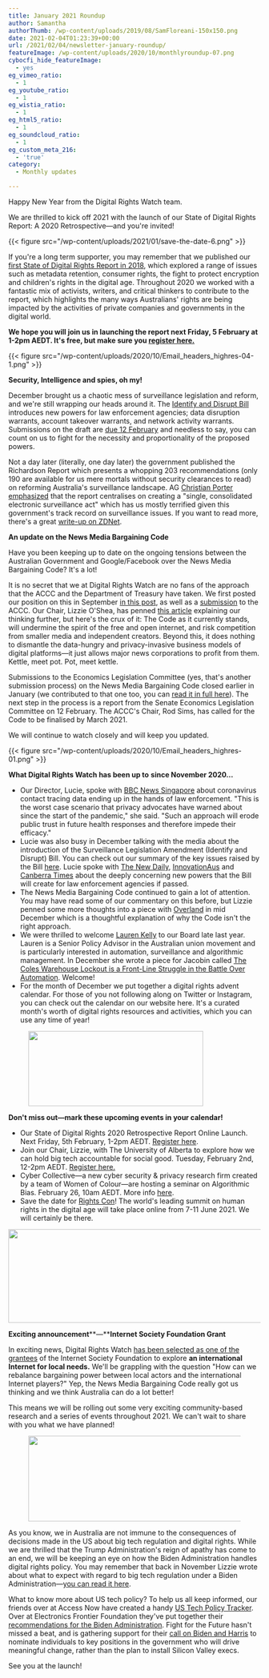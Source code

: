 ```yaml
---
title: January 2021 Roundup
author: Samantha
authorThumb: /wp-content/uploads/2019/08/SamFloreani-150x150.png
date: 2021-02-04T01:23:39+00:00
url: /2021/02/04/newsletter-january-roundup/
featureImage: /wp-content/uploads/2020/10/monthlyroundup-07.png
cybocfi_hide_featureImage:
  - yes
eg_vimeo_ratio:
  - 1
eg_youtube_ratio:
  - 1
eg_wistia_ratio:
  - 1
eg_html5_ratio:
  - 1
eg_soundcloud_ratio:
  - 1
eg_custom_meta_216:
  - 'true'
category:
  - Monthly updates

---
```



Happy New Year from the Digital Rights Watch team.

We are thrilled to kick off 2021 with the launch of our State of Digital Rights Report: A 2020 Retrospective—and you're invited!

<div class="wp-block-image">
{{< figure src="/wp-content/uploads/2021/01/save-the-date-6.png" >}}
</div>

If you're a long term supporter, you may remember that we published our [first State of Digital Rights Report in 2018][1], which explored a range of issues such as metadata retention, consumer rights, the fight to protect encryption and children's rights in the digital age. Throughout 2020 we worked with a fantastic mix of activists, writers, and critical thinkers to contribute to the report, which highlights the many ways Australians' rights are being impacted by the activities of private companies and governments in the digital world.


**We hope you will join us in launching the report next Friday, 5 February at 1-2pm AEDT. It's free, but make sure you <a href="https://u1584542.ct.sendgrid.net/ss/c/P8Elou2Rvc0qoMPEUZrMXQOdkwYPfWp1lSbdBGL8OQkZBIAwRpAMXO0VP8S7qG9njUBnOiLzp6GpnuqlQpso1yU1mXOPC7mY4cxajAMm0ldBHva91VhUWSTSd4mhbOix7DjrW3D3JrAC8P1jTi69QsEs9Jzh-AvNezFPq_Tw6-GpBwhLE-qtbXItKEqLkVodri7xlXZFhGsx34NLSHbOoKDuDwUEUxkDeNEZTkRW1p7dg2ObRkWcLLBGTufQij79JBeJ2byAhAsew5efN_Ot7E8CEH6JjWCy3r98As8_uowZwxdR3GitUxUobG-H-XCXexRlhDe_MY2-OLLYA7Y6HphwQeF5kaQDyQt2IqeQ7pzr1I-ke3C5yXSSYNQy1L0x2jvT3EbLe56WDX1IyKQaLA/38z/GX_Due5YTwW4Mc7oRznFxg/h1/3OjDMMAk56stztfw3iLXsGzzW6RLdCou5ehKwYjAAgM" target="_blank" rel="noreferrer noopener">register here.</a>**

<div class="wp-block-image">
{{< figure src="/wp-content/uploads/2020/10/Email_headers_highres-04-1.png" >}}
</div>

**Security, Intelligence and spies, oh my!**

December brought us a chaotic mess of surveillance legislation and reform, and we're still wrapping our heads around it. The [Identify and Disrupt Bill][2] introduces new powers for law enforcement agencies; data disruption warrants, account takeover warrants, and network activity warrants. Submissions on the draft are [due 12 February][3] and needless to say, you can count on us to fight for the necessity and proportionality of the proposed powers.


Not a day later (literally, one day later) the government published the Richardson Report which presents a whopping 203 recommendations (only 190 are available for us mere mortals without security clearances to read) on reforming Australia's surveillance landscape. AG [Christian Porter emphasized][4] that the report centralises on creating a "single, consolidated electronic surveillance act" which has us mostly terrified given this government's track record on surveillance issues. If you want to read more, there's a great [write-up on ZDNet][5].

**An update on the News Media Bargaining Code**

Have you been keeping up to date on the ongoing tensions between the Australian Government and Google/Facebook over the News Media Bargaining Code? It's a lot!

It is no secret that we at Digital Rights Watch are no fans of the approach that the ACCC and the Department of Treasury have taken. We first posted our position on this in September [in this post][6], as well as a [submission][7] to the ACCC. Our Chair, Lizzie O'Shea, has penned [this article][8] explaining our thinking further, but here's the crux of it: The Code as it currently stands, will undermine the spirit of the free and open internet, and risk competition from smaller media and independent creators. Beyond this, it does nothing to dismantle the data-hungry and privacy-invasive business models of digital platforms—it just allows major news corporations to profit from them. Kettle, meet pot. Pot, meet kettle.

Submissions to the Economics Legislation Committee (yes, that's another submission process) on the News Media Bargaining Code closed earlier in January (we contributed to that one too, you can [read it in full here][9]). The next step in the process is a report from the Senate Economics Legislation Committee on 12 February. The ACCC's Chair, Rod Sims, has called for the Code to be finalised by March 2021.

We will continue to watch closely and will keep you updated.



<div class="wp-block-image">
{{< figure src="/wp-content/uploads/2020/10/Email_headers_highres-01.png" >}}
</div>

**What Digital Rights Watch has been up to** **since November 2020&#8230;**

  * Our Director, Lucie, spoke with [BBC News Singapore][10] about coronavirus contact tracing data ending up in the hands of law enforcement. "This is the worst case scenario that privacy advocates have warned about since the start of the pandemic," she said. "Such an approach will erode public trust in future health responses and therefore impede their efficacy."
  * Lucie was also busy in December talking with the media about the introduction of the Surveillance Legislation Amendment (Identify and Disrupt) Bill. You can check out our summary of the key issues raised by the Bill [here][11]. Lucie spoke with [The New Daily][12], [InnovationAus][13] and [Canberra Times][14] about the deeply concerning new powers that the Bill will create for law enforcement agencies if passed.
  * The News Media Bargaining Code continued to gain a lot of attention. You may have read some of our commentary on this before, but Lizzie penned some more thoughts into a piece with [Overland][15] in mid December which is a thoughtful explanation of why the Code isn't the right approach.
  * We were thrilled to welcome [Lauren Kelly][16] to our Board late last year. Lauren is a Senior Policy Advisor in the Australian union movement and is particularly interested in automation, surveillance and algorithmic management. In December she wrote a piece for Jacobin called [The Coles Warehouse Lockout is a Front-Line Struggle in the Battle Over Automation][17]. Welcome!
  * For the month of December we put together a digital rights advent calendar. For those of you not following along on Twitter or Instagram, you can check out the calendar on our website here. It's a curated month's worth of digital rights resources and activities, which you can use any time of year!

<div class="wp-block-image">
  <figure class="aligncenter size-large is-resized"><img loading="lazy" decoding="async" src="/wp-content/uploads/2020/09/Email_headers_highres-06-1024x342.png" alt="" class="wp-image-7275" width="349" height="150" /></figure>
</div>

**Don't miss out—mark these upcoming events in your calendar!**

  * Our State of Digital Rights 2020 Retrospective Report Online Launch. Next Friday, 5th February, 1-2pm AEDT. [Register here][18].
  * Join our Chair, Lizzie, with The University of Alberta to explore how we can hold big tech accountable for social good. Tuesday, February 2nd, 12-2pm AEDT. [Register here.][19]
  * Cyber Collective—a new cyber security & privacy research firm created by a team of Women of Colour—are hosting a seminar on Algorithmic Bias. February 26, 10am AEDT. More info [here][20].
  * Save the date for [Rights Con][21]! The world's leading summit on human rights in the digital age will take place online from 7-11 June 2021. We will certainly be there.<figure class="wp-block-image size-large">

<img loading="lazy" decoding="async" width="1024" height="187" src="/wp-content/uploads/2020/12/Email_headers_highres-05-1024x187.png" alt="" class="wp-image-7575" srcset="/wp-content/uploads/2020/12/Email_headers_highres-05-1024x187.png 1024w, /wp-content/uploads/2020/12/Email_headers_highres-05-300x55.png 300w, /wp-content/uploads/2020/12/Email_headers_highres-05-768x140.png 768w, /wp-content/uploads/2020/12/Email_headers_highres-05-1536x280.png 1536w, /wp-content/uploads/2020/12/Email_headers_highres-05-2048x374.png 2048w" sizes="(max-width: 1024px) 100vw, 1024px" /> </figure>

**Exciting announcement****—****Internet Society Foundation Grant**

In exciting news, Digital Rights Watch [has been selected as one of the grantees][22] of the Internet Society Foundation to explore **an international Internet for local needs.** We'll be grappling with the question "How can we rebalance bargaining power between local actors and the international Internet players?" Yep, the News Media Bargaining Code really got us thinking and we think Australia can do a lot better!

This means we will be rolling out some very exciting community-based research and a series of events throughout 2021. We can't wait to share with you what we have planned!<figure class="wp-block-image size-large">

<img loading="lazy" decoding="async" width="1024" height="171" src="/wp-content/uploads/2020/09/Email_headers_highres-02-1024x171.png" alt="" class="wp-image-7271" srcset="/wp-content/uploads/2020/09/Email_headers_highres-02-1024x171.png 1024w, /wp-content/uploads/2020/09/Email_headers_highres-02-300x50.png 300w, /wp-content/uploads/2020/09/Email_headers_highres-02-768x128.png 768w, /wp-content/uploads/2020/09/Email_headers_highres-02-1536x256.png 1536w, /wp-content/uploads/2020/09/Email_headers_highres-02-2048x342.png 2048w" sizes="(max-width: 1024px) 100vw, 1024px" /> </figure>

As you know, we in Australia are not immune to the consequences of decisions made in the US about big tech regulation and digital rights. While we are thrilled that the Trump Administration's reign of apathy has come to an end, we will be keeping an eye on how the Biden Administration handles digital rights policy. You may remember that back in November Lizzie wrote about what to expect with regard to big tech regulation under a Biden Administration—[you can read it here][23].

What to know more about US tech policy? To help us all keep informed, our friends over at Access Now have created a handy [US Tech Policy Tracker][24]. Over at Electronics Frontier Foundation they've put together their [recommendations for the Biden Administration][25]. Fight for the Future hasn't missed a beat, and is gathering support for their [call on Biden and Harris][26] to nominate individuals to key positions in the government who will drive meaningful change, rather than the plan to install Silicon Valley execs.

See you at the launch!

 [1]: https://u1584542.ct.sendgrid.net/ss/c/AmCPGAa5TKCV0Ya3nRaidLj-E38ivNX1IxXECBaIAIBnfl3P693KHmdSgMw1M2G-4SjEQIrDkBgLjGU8gOW1uEXEWP__zGsy47UXPwejYF41YlLoSNbqrg6URg5v7HYMaNYi9BxXAa5EWBcdyQpbQRFKY9DLDIlic_sj_A1Mt5uJC_6CZhwzZDwO8WWl8avdvj7-_xCZumnvdSwmK-SeyOqs2mv7-C3PpuwpQl9qSU6RkUnQhJZajgkZZC07oIk36Dezfcrsdy_KEsgOC6to2rZiB1M40ElXVBszbs2LMGsrwbndXpDDpAO8qU9TuS7ST7jegMPlOCHUk1Qp5nZjVGLIknPXgZYiTImAUcdGWDr_Zm_8-tr_R5WEVP7FazE18bUbB7ZPzeB2xOJxOCVigA/38z/GX_Due5YTwW4Mc7oRznFxg/h0/RJgDsybmhSYShIZfHdNFLS26bSNX20-P1LulMxjez8M
 [2]: https://u1584542.ct.sendgrid.net/ss/c/tTBUZwcBH_2q13Ow12s-jec6c6sDmmbRVlFp71r4CuX1HeuystdaAEWiVoLy6N25SVM2sQrXhu9_i6RLK_zH9aSuG3iL7uYvakKADj3EM3LvkIp9_AX2QTDJg-Oll7JN_TYdbe9OYS8I4Ut1VocTIgr58rqj2QeByTmNnRmI3yV1-OeV55_jqJpSHRChdjcMjYZO3L8tAD7WwkHScZ54CygkHJLLYCXpkLQeY-ivShADM5_RLZ1VFO09O917QaUW_tKs9YgaGSd2M552A6O9Qwv5ion1-V0AM-DNDSZ2AFxkaD7qIUgoq0MA7dppbN0j9ZsP6fQbGexj--LwA9ZNNSHVx7UKxfhP3TBf_u0VRfXV68G_RgRgSXe_CgGi4mlKvGIL-DlSu4IsL8IWz03bOA/38z/GX_Due5YTwW4Mc7oRznFxg/h2/bMDbmWiR7ctY7Yii9x3Er76gpR9WDpNjKONudSLaKbA
 [3]: https://u1584542.ct.sendgrid.net/ss/c/atcYNHk4Eh2YdGnwBh-YDNsStHlRDnhXh8ZCVpOmFCCGEYetjdjuV8r66rO-kg-Lui3CWWasFuxd-sMehUWK8MHCkPqh2vB_YPGjm8yYYyc1xzOGO67bF-Srw3z3yuk8Mlv8FmPM9XAHw-jRmAx_ouWSl04xnBIuZuiPhOTjScb5NcHgM_BT9OH-KdpSRvgmlRxTt58PXkeEutAS0xlVAgf2SvW8KNi2O-xKxapHOEBtIHgHiwGbyVzi5EL_wqlN1LOAmbKrr6heTFXoMlPpM3wAGhNDB-UfnjN6DWnTSrFi8ezEvzlVYJ5Jo93uj-l1XbLpGz4P1hGpKZN4bE6t2-X0VgX4y4wn441BG6DQ4-ew1f6lz5qT1dgGbQlnHajbo7cxITLin2q24S3b8H2-tgELZltQrHzgxu26SULYorpai7bUozlTu1oM4i16ExE6/38z/GX_Due5YTwW4Mc7oRznFxg/h3/bHfNYyzOWvcwKMXrxBt5gX6dHVQGuMnn1Qq0AMFQe3M
 [4]: https://u1584542.ct.sendgrid.net/ss/c/atcYNHk4Eh2YdGnwBh-YDCcpYg82M5_HER_72VOKqu2bY-0jEb-rFEyotLyhHEK4IOHLTTuXlAISvG9Ke3t8_y-igmYZ0lBBYmuxF1cMZxS2eszEbGUqurr6l4-EXR-M_MAcO4v6fw85mY6jrCPJmmI5FxmB3sFVuLcDdll8VExZXPibfPpkwqUrqMZLUezYWQvR7CcKuYI4VGwoS4r2-YQLtF_yvJN6puerJy5y3cldnG99vVBp5zK_3hexuG-xvtDu2ot1drv0v1oA6TrW2alcCK90xV_BiQA_cr7yTEe8-hgnRb3sqvyvDCQGnBhxYLomRSheWfTKsR3tMkyWMbfjim1zaxwrG5EfZsbtw42WAw1gvNgZb-P2Y269SHuwcZvd7ZFyh65WdSDex9iBqf2wUC8VDW9n4uDZxEVVjf4wrgBnWqhMDxCu8ooz0HXZGjZDGR1Ye1bTqwvdthhF2mKj9In8wL3xXZfnxXhQtNFr4aQLiJ-rhMgqIeZMbZt6Ok7w_h6U2-ivoDCw-0jYrb8CaeNLuLEhVz8OC7eR3Lg/38z/GX_Due5YTwW4Mc7oRznFxg/h4/v3-5c1Yyze7gsEUK5mzF41tnApAqnOwzyxzJoTzOzzk
 [5]: https://u1584542.ct.sendgrid.net/ss/c/atcYNHk4Eh2YdGnwBh-YDBgF_lpx9dpLIbqQryNOH0slS0cDhMrX5UY6DrrzjyKkf7k_pVM8TjxOr8-lJZIFej-fEaPSuBzgzsnxeLr4_jsXwp6mcs2NMrhD8_u-mDnSU_53kYY3W5ekHDyuXtwSSAOiBDLgsAD42JCMHScH2QG5mp6XR822VjWVw1wN7U8DqUHACNwkm-baXYkH8CLS3QPCgfP3erM8AtPSfPO9VbW1Kc0G3M_jRvZKijsqpoibi2c4hXfH3UjdWqZ6AEA9vsifXyp7gMHG9woKWKl8wuxtXjAIOOwI3CPgdvC9mlV0kvzLaLQ3R_ggw0vlzejM2XFFZ_ZhkSoQ7yGspiqmsa2L6QNc6aRMOoiuLj9znhLo7gSv0LND6I4cuZofuiqA4Q8gWSEbZ4O9bV7KHjDuTZ0T21Pf-US3_3Qe3sNmFKRR/38z/GX_Due5YTwW4Mc7oRznFxg/h5/2RO7tRCtfzdzB8zO7GYgGfXu-wjqlGQNYsngYFaECV8
 [6]: https://u1584542.ct.sendgrid.net/ss/c/CMxF4nARlf6wAFa1PSfv0mmZ9RIuK0LyVv5J0Wo3jtLbQYuZN58BSDpHzW6ON_Xe_Jin93oFEiss0xl3Wv5mQyzLep4TS1Bk61Crl1OOPXuMn14ii5c8JmXEo0YA77X8g2drXwuJZUcc2CnXtt_GeivG-jiOp_BOIG9nGkYiW3BfslHsa9X2QLSRiuK29NoFHYOm6oN4Q0cc1k3zvu_0lzPobCfaV89LVGJFEhUQvDHJrBaib6uTLV2_eK7HSTwe_zTi6uixKHS6AfktBJHJJ3sfmqs1JLcmGoiNywsArPaLEn4ehj7kyl7TzhOTm-fDsEpBq5vVk34JMe3CHDCvONGdSCdazCIYbSwJ0COMhuDr1oLJvNg4vmy6QNwPEbSw96oIIiwbjkb02ZZnXCFSWUnrStShg9Yh-ZQUE0UegRBROBfVlPkVGijFGUYNYB1q/38z/GX_Due5YTwW4Mc7oRznFxg/h6/j8LxvNo3a9OTOA1LgbbeYsKh9XwpDXvcIbysR_sM3jA
 [7]: https://u1584542.ct.sendgrid.net/ss/c/CMxF4nARlf6wAFa1PSfv0mmZ9RIuK0LyVv5J0Wo3jtLbQYuZN58BSDpHzW6ON_XefmyGbUhlRMw2o37XHlDr1Hu2oOybR0dSQKPcDp05PRnQIM0986xLkUtAm49hUUxonawl5CkKKKN3Q4FND-qIZA9izJp3P86E0lYq9pJWapT3S4mVF7kPsyd43htim06kh4p7RAOAkXmpyhS313SPDGlm9bPiQUO7v_s65zUD2Ia0w9iDCnkJw9jnNrdNvFlRIOHb9RAo3hncCrtLH3g_ohqjs2n_2TCfmBFtiHK47R0vIdZia_j3BFZ7DXWYJXLEh-qgejPTw7IArIovgVJfuu6WvQXxCVVAtSFnr9JJ5vgihRMXaSw5equ5Qg3zpueoQj_mdGBuW6KZ6Tk5wXiuncsuXZHHf_DrZr9DD8HRqzHdLOTzCor2diV5IfwytCC1XGpYatKFXAy6zuqamEctiQ/38z/GX_Due5YTwW4Mc7oRznFxg/h7/NXO4MY0HEDb4UbFwy4kUMlGDvh7iuKpGwQGYW1AeGkE
 [8]: https://u1584542.ct.sendgrid.net/ss/c/BqA3LhzOFl92KwaVoz69N0qR3BWkZXYkjMRYGJoSlae3nN7x5bGH8v2aa9RWlOQhABPI9T5OJfLUxOr1GHmbx-t_gSxB8jsOGRoRuft4FgmRSHjZlaP-JDCrEYw0LLgpbkJeoUb1WESsrLJQiUQBlIWjl96nBj95iOacjaSNVYtONTy0xMC3Z53FqP3u-n4JydP_YWqyZ97kY-3uwEhGVCctTYe7r8fmBfFpRKxkdENrESECYPWt9M3HAiq860iqaQMQAfE7OMm5aryz8_k710A7hQMBj47IqZgkzM8kVEcC-AUCbhzTh5I0lcvA5YMznDByAbofbiSLOpZZ-nD3l99v1i77Nd8OwGg78eZYay3fUKW4N1Zq5TxFsSI7m8Ht91JlEoShg6isxmLB0NRktw/38z/GX_Due5YTwW4Mc7oRznFxg/h8/4AQZ65ZDkkQeVNAfTwWaud-mqR5NYH_6-y4siOVjLpw
 [9]: https://u1584542.ct.sendgrid.net/ss/c/CMxF4nARlf6wAFa1PSfv0mmZ9RIuK0LyVv5J0Wo3jtJwgT634iGOY2ciLomeSE5Mris0JbcHvAJa7RFI6NNnR0UzdP22Ln79lJINWT1atpqX1uTPJl1elbdCwbpSEGJv3XB3-6k-6g3xiRzHjdR7ng5MTd8G51cfHfE6YVF2qz6-65dmXBxjOksfTv2UebhjXme3Qsq3CFu0qkTbaV-PRU4bA0ssHQzl8lDFvUktFFK_EBe1cPVYL_y1NnC0QAqwfiafaYX_RKusZQwhos139NYlOXxR3jK1wjzuBAAP-CmT0eOLEt_ZP_EIsysUIYz9rIsICqZI5UYeEEvG3W-p-i0721ns4zgQM8tQTNeuqEpjmmJgD3cqyEhzj_hvPTRCPY5y0ZH59d64RLa98cFsl6bq8TB-SVFxz23PMS3YZg8/38z/GX_Due5YTwW4Mc7oRznFxg/h9/crnm771ljFDHO7AqECNunN3-TRXk7RnkFARIKghnVWQ
 [10]: https://u1584542.ct.sendgrid.net/ss/c/atcYNHk4Eh2YdGnwBh-YDO8uxGJwPbt5vUWhV28VPRhLgkSGiOLwyaPW-TQlSo3P2gtO2wBbevxKr4M3Xx827sl1brcpatf6du23Htg2gf_OJTwEtSCX4bUqnxby9Gs8r5VoGEZ0lrOJr7S9C3wB6svGSG2fFjCgfKiTZ6HtcJdvq7_oJNBzFPAZRZeZdxy62m1L2fTl_xkrUJfoj_5gYjPakoQTekMwg2XBADSipukC6NPpARw5IvsBH5f5DiK1_9o_i6dTFQkVMV5YEG9VzL49rMYMGNCFcp3hulrojLF22WtKn7gT9Woo6BhANwnoNibqlx95H6X250fo1DgKa3hXjXEvTiiLRdZBa9uRlfA/38z/GX_Due5YTwW4Mc7oRznFxg/h15/kH-Xa1ZCb_fHspBRghXcyARlx-C6tfN4r_fod_LTOxs
 [11]: https://u1584542.ct.sendgrid.net/ss/c/dSCQfi9FLISmU3ZE3bfPhlSBN6XYeCKzaLLHWVkJ-A9ssnHoFXVOv9K_tpvraSj1-0pXU4ztPMvwpVPpV4A0VrzK400VbKZotVbCejSfzd9RKE5RKtDjrE0gD7A8RAenIW-Y-wXu_zDHYNz5hfCR43XzrQ3xDCw23-09pYYqWDw6Gr0Hks6sMjkriaPsawVswEuHidV7AjP2H-GHJ0LonyPTrSqUjUCb-oQ7eQOwPepSVLmw7z0C3UEdCJ-uSUpVu3PlaiGimaxt1nyzcAAkwRK-S8rFeaCMoVk01066jLArd92rmqKz7g9HTWzFCXsvtqEFlmavtB0KLgH2DRbH6hz48pm72ostSyWgIm0o0vx0YSGNWtBiXcVQ4IktshIt/38z/GX_Due5YTwW4Mc7oRznFxg/h16/-M3Q3u85IqgBrmOMDGgfELS00wB-sFMYyGZ7fJx6XFQ
 [12]: https://u1584542.ct.sendgrid.net/ss/c/dSCQfi9FLISmU3ZE3bfPhg8jwdrnKJdjAjsLvB-9DmnOJCVNoYOC72oz6EWUTKF5QpHAMgaHwhWiBhOi_VZOnJuYYF4Wdyimh9Bk2AYF9734_x1mKqz7E3wbREYmuk9GH8PPAI40gGSODB4iJ8VYZGn-vd6elV_WtFQoBT-1R8TV3LeWhGhqq0Kw7cpqOD10msuxLeCUW2V5Gxk4FYCh4pwfhaMWc1QBv8I18FpgCF-ie5hEeoSFuUqAbNvvEsMbUCVmbJguJCKsOwzmKoghnBqpD5LUa3txejcCvkBQnrfa4t9_G8fAjx1rEtRJdNw873NoBqiii-fWxoYaXV9gu8P_NzyT268dS4S04HhmGVKMTZjSy5v_d--v6yX0qCwy9CDaY9d1YjIFlDvic2ZjhMU2Ov1_OLC6oNTovXjosAc/38z/GX_Due5YTwW4Mc7oRznFxg/h17/8QHtqM-IvQApFqofwIqj6xW2rfplZ8sukz1Z4Kv1DxM
 [13]: https://u1584542.ct.sendgrid.net/ss/c/atcYNHk4Eh2YdGnwBh-YDK_gpTaIVkfp3JTnTCw1eQ_TXcA9n4PRcNyV_ryhYzthMSyNYv700SeZIXgkHzbM5lp5UpJfcROTOEUD2HFCo-ucQYuSXOJ6cEf4RgB1SbTGVc9tkKY_kBxk1Hk3eDDMKPK4bR2KWykNuOjtDn1ESY756Z1v2Acd8gY-DmSoLQG1oMWpjWOLKMsVYSkysgpv8LQa9lPE19hvZpdva-N2bbnYUsGHTlcSyEV_D6jV9R7Ke6Dlb4OnoJ8fe9inh4VHzjJTKxgdXQlnfIlOY72Vy5erCDRrWENPxzjQyRxHkxT09m0xCTDUX2UfvVsoIpcadkwQGhy4p178a225OFWbiu2xnx2qMmmGiRm-_44AXoHc0HXiYc43jwh8geFFr3AZrg/38z/GX_Due5YTwW4Mc7oRznFxg/h18/lOjNDoUOfKew9dXC8e-XJbcKaQ5RUslvuFVFoOucuUQ
 [14]: https://u1584542.ct.sendgrid.net/ss/c/atcYNHk4Eh2YdGnwBh-YDMsQup19ctwzixQPtTEhYGvKp1MI5z_eLXiS-JHaSkpW_FF0sv-sqMf0Z92qzjGzYIo5txS3VRukwwxeRmAL4NU6W7RiJDl7MFymv5rXP3FjbASFd1Poe0nLwXPb5zxIOFhcdaVKa4JRU0zuf_POtpNNzXlIRrHo1q844uZKPijT2ROdJV8xbhPaIATL0YBMeOAJX7CifCGiCra-rcluqgzBRSSzpVBzWU1Y2rww3wJ8txfqmdNkGdjhNMygzhQhqzIZ04gHaEMdPg2Krd3-3ziadoaPNwidHzzAlZnjpcyvyKcWOn_0GUOOq9QeilA1Gm0Dy85dbYYislMLA7yHMeMqdTU03bcm004zRLZ6DqBZM7NEsRikfEsAvo-apY-Sh6oJDU7NZCYBtwecDNzhN3KHxmVuLg3SsokNYVGm7dNXNl7qnXEPgig4lpyR2IvotA/38z/GX_Due5YTwW4Mc7oRznFxg/h19/9jK2keVF1bSLpDZyOrITiuSdVe9X3o_P0LHf_dmsUPg
 [15]: https://u1584542.ct.sendgrid.net/ss/c/BqA3LhzOFl92KwaVoz69N0qR3BWkZXYkjMRYGJoSlae3nN7x5bGH8v2aa9RWlOQhABPI9T5OJfLUxOr1GHmbx-t_gSxB8jsOGRoRuft4FgkyKWFiTdgGejZK7XIG9hRb_1vp1-4uD0F1h1zqe5YI_X6ZpsTKJtlqw_aVDzK-OU4RxgI3SVBnzPyif0bY2GGE-MBhUpOz88llETbrpnGcZp7tTxRZNchYgZ59lUnC2h0PFnUozUUSujmvNppgycrNcbyX3uev2uqf4BCDsa6TRUS-kJO304twDuIyYMnmhjXDOT2DDH-3mIfHtoie3aeciAJac4V0w5_bGPQ8u3qRkLEzBcvMZ1pLlzhGZxMWR9V_VN2Onb8vkt8jYmvpaF_Wuv6Eg8x-5LDvHAC6kJlJiQ/38z/GX_Due5YTwW4Mc7oRznFxg/h20/n0MQ73XS4WvTjEj3VX6cLBTnp3ZubZgkJ2IatceC1NQ
 [16]: https://u1584542.ct.sendgrid.net/ss/c/CMxF4nARlf6wAFa1PSfv0mmZ9RIuK0LyVv5J0Wo3jtKndhhL4rCptEO3_SWz4RcYKlIToB3H5fOfKOCUWC_cBWl7ybTCjUoHSXsarpV2sMXlHSr_Ta0deQc-T7Cu6IyrBXsHZ6o1pBsI3OXjzzRtQksXN2N17Q5ItQK6zE0fr5fkgMeY71LNObcfNYjpRaAvt15t9VS-QPqDD4MsQTmfy2pgEIpT4WJQsrppGVqr1fsinh-n5tH16wjfeNxTO1FwBRQpSs31yv-BNPFYXGGOwaXI37tv41k8dfnUojJcpOSwBDh0DP7RNgQ8XlinJkJGhyD90zTaq0g96_ERNPKvsrpo8KQgkpia8T15H2KXNMnnCbMdpQf9cLQQM__s0ivI/38z/GX_Due5YTwW4Mc7oRznFxg/h21/5nbWjywt8Jpwovta1GLRQit9Txli1TFBIYibuIfvj20
 [17]: https://u1584542.ct.sendgrid.net/ss/c/KTqGVTU95m3XYkCVwdzD9QT3qry_HB4JXuZfTmVDHIwvWU_Ny9C-wVEiEFle3MRNdgyFTLoiw1RX8kXfuBBLKU1GdhHFB8WmVQ3apvvXxqumKcWjX3hSKb72P9AoTzdXBbkOq3guoKHSWmRWHVL6BNWwLOC0h8l-vjP_lmDInEFpEnlxewdPoCm98k5Te5_ipf19CE_ESZtH0OhWtWR7hoj4qScwmbl7UQqFZny-eNG1Sogkj7mxwRYoBxGs-8isjDve7RcBFbrFJ9PS-lrw6sHcvM3VXaWuoU1X1IJHysBPg5I-s03PhkDkxiEWVYapgdDKU5VpxbDid52pYg9NO0TOkrMS-sjNM2I1n54PAqbJXz9mOaxBzvht1G8zcBq1yDqEyuY3gAzFXqBIpw6IZXYsiT7c4QiGEB-c6rSq1ZA/38z/GX_Due5YTwW4Mc7oRznFxg/h22/Mbswf-9D-7dOjODVr8oTYo9aWjgAPqc-_KbbtWFJ3s8
 [18]: https://u1584542.ct.sendgrid.net/ss/c/P8Elou2Rvc0qoMPEUZrMXQOdkwYPfWp1lSbdBGL8OQkZBIAwRpAMXO0VP8S7qG9njUBnOiLzp6GpnuqlQpso1yU1mXOPC7mY4cxajAMm0leyZS_hZpnw_5nviRyqTi9GfzWSlMJHTCzyVeVmlJILGvisdmvYbafWrXpkSK_kXQ7eRxUl6nTV1D3G_DnhDKLVZ5eQe5d8wb-MuzUCibTRRXpT0221i73z5fk2HmZ3CPN1x2iq6KTSy_pr9_59tLJoS1Fxr-hCOA9nXxyDru2lVtj8UBANbhYzVlRpapdKMYNZc_YzlSKEaAadK_H_ssJOhdhRhm3FCaWggSsTxIYfecxQpgCngYdJoLqcgynwQgygPkeuYSjQvLvSlDYGyGCWftpZLM9VilnnrDqcJUYlzg/38z/GX_Due5YTwW4Mc7oRznFxg/h11/4u38FUQoNt2GfwEB_mqSKg3pY__dDNrQRnZ9ABR1M-0
 [19]: https://u1584542.ct.sendgrid.net/ss/c/atcYNHk4Eh2YdGnwBh-YDM-qM9RhdFpf4pZXSHBeQKH74ItiTgCG4jkR8c4HV1vxYQKTDAAArSHdBwHoXYuVk2SecOSidVhLU2cx3kC-elfPEMMdtNX0Qla8zVDPmcpyBZ-FkEvREAyB-21dXNe-7e_t4ehukqMRc5URI6WBc7BPCvofdOLQ5wFkSrfUdmYFXsfVnWJGaPJrbbOMqo49hThqOzPdfr5zMuauaxh2CZaGnk0J0VQkpLLv3EflJAecJt9i0OCz9EaDgVhZ0ZCkCZo8Y4C_LMioFsQuMRl8QUDao7VOHUGhFCKP0_4QUWln-MjYyRB35LmZH_o9hC4IcGgyO7mrsKcbrOSMEyHfqbxNaqKx9S9X8xwNHUM6rBllov0kvzU7xDJfEMftLLX4AlehguGsfV-YoqU1mI0kM-ub8MDwrQlKu6mgraG_89-ZF-9YmTNX8KkWSqExVZu2Bthc1opBo_GlBPD9MBSMpCg/38z/GX_Due5YTwW4Mc7oRznFxg/h12/4MU0cfkEAwEzLfIa8NA2iUT0Ue1OEsTXC2oiFKr9TLk
 [20]: https://u1584542.ct.sendgrid.net/ss/c/atcYNHk4Eh2YdGnwBh-YDFUMrsAHGKPNQSwNFtgiwh8EpjV_39Xa2qUW8_inEC4XHVbq_cBHSaHohyGH1wy0jVO90P2_9K3oe1lu4wiMJrYDCNUdI0Zp7Oi2dexqsLImOjc4hOp8FTO_jfQS04iWQ1moYkj13G7ICRogmEUHJsXDmO3KzviAaCcH7nSfVObmHXbIW2L2MgxxdhFpBZoxYwjSR5d5qR0p_07QtLnDM3WvvP1VhHfgYdAH5ZN_IciIFdBUWMMJUrAJ95iTSVoz-GG7UxKOZp-50LLwyg7C2ZA7npVQ2vEkDDXT0L4bzqbe4tU1bgn_7jBGeUZclMecCuO_UrmaH1fyCo2RBSnBcIxsrT_emp9-nVz5AjfQO19W/38z/GX_Due5YTwW4Mc7oRznFxg/h13/8df9QbLRrUzlJjolDO0luX0WeUfrPpvySZMuOQC0f9w
 [21]: https://u1584542.ct.sendgrid.net/ss/c/atcYNHk4Eh2YdGnwBh-YDPgdQRSupzitvY9iD4qNsMI32Tt0OZuTi3ajwMwCj8TmVywX5bcIykfk2UVcGt7zf_RdgLOdBh9JSd4hDI7hnG7zn2JksLYhQ95e0DfXWJ2RfsCZPiCm-KY5egILYO7iA5wTMTlgOYcj7M9aHDGO77y9jhAyDngJ6bb-IDNqylPPmfzKipgdufaY8QbbTT4ttKi3E1MnysO2JZJQ32jv1M19AoRe_S0FyPVv7EUedtv_oHwz3QBgEcAlbfGnUeI1IcPLFX-hVfuvKS1VIdKSP89PFb2Z8oj8ULL03qW7YYfMKuMiBzN6sE2DpEMZCli6DA/38z/GX_Due5YTwW4Mc7oRznFxg/h14/UKfT6m-Q1DObHc6TklueK15BiqPNGPgTsxdDN7FPfoU
 [22]: https://u1584542.ct.sendgrid.net/ss/c/atcYNHk4Eh2YdGnwBh-YDN_PpKM4uQii-KcZAhfYTSiKnqiJw_5qSeTmCU7dt-tx7rfu4jG91a9uwEisKIE4Esa1tbbY9uS9BkYYgPI4UUiTlwzBpXDZBekV7NopfF9rHdkzEpJd4fvD0Bhl8wX1WjQ5Nzqt5GgL8dkoafodQptP5iuuZIQGKuwY-eLQJO9uGVOQJ3RuzFd6x0iNeCsFsKLt-6iiWBKVQqh4mKinxtMvuBHzjLw7f5cMYpLuqSbpn5tXNZp17qawQ3I76-v4rj4F4VCB05QHwhq5JpU_aI4ue3G6Qo8yzVBoMWy-7irVc4Ig5by8ikwoSG61v3XbR7l-EkDznm-oAtuVnS0qJqm2xDsODX30zYZNA9CKSS7ejc4_4nXmA5ZwjazA3xn9jmND8mtZGxXY4GiXtdR5g29Iw1SIqq47ozaTpAPyADs5f2k4JvFwHXTJGYCffFZd5g/38z/GX_Due5YTwW4Mc7oRznFxg/h10/euYxXp1Wik38QSq0Y5_OAX7xxMdTwWfHD9QosXmIFNo
 [23]: https://u1584542.ct.sendgrid.net/ss/c/BqA3LhzOFl92KwaVoz69N0qR3BWkZXYkjMRYGJoSlae3nN7x5bGH8v2aa9RWlOQhABPI9T5OJfLUxOr1GHmbx-t_gSxB8jsOGRoRuft4FgmzM39r90FRlZK96DomVbL-kG0I7fjboXF_W9oNpU0GeM4jRO9qvLamrbLt0Uxxo1eFy-y8mUQn8nG0wQGU4RF-xm-fS-NaYWLK4hUtwsY8aEAYa25KGkSd8drePNUFUOXKm73DLBdTuHrkNO_QLmD--jmBoeED83kv5TdLEDo5hr1IwPJNnoFWlHSDIB4HPAPswo7JdzbNDSU7MsiPW752YV5KiHZhkmZM-aezg1Vm2GYhHQaSG7dpih1G85nYnRKlZv8xNsEY0GLkPhQgtAOOOVyoTSDRFGASXt4l5zSbvw/38z/GX_Due5YTwW4Mc7oRznFxg/h24/RoRSJc7GNPIQ6gxO13Az2l7UGO83hHjQUz0qBDITF84
 [24]: https://u1584542.ct.sendgrid.net/ss/c/atcYNHk4Eh2YdGnwBh-YDCVdwGfBA-WCf1P6GgeUtITxHZ5D09WLaZNKZzGQdta5mGsUbD83bHLYGTf-Nj_whOp3DZSVyNzN-kDF6PSLoRMIFrNgSccAPhVzlIdst9rtsoLaN0JO6j6aQYwTIQ3bqlVSFgGot4v4EdQxg0MT7SbWUTgXsOuEkOvydY8DW4i3pcE4iacY54qxUpqVgj8cuA0xcCPpydwzut86dwgwhfCV2XRdMnnTqJS1BplTCeTaSrpP6ncLgIv8fLfzOya8pMdzo1q2KIHfUDC_FcapSYUb60o31mMjvQ8oN9KfoVDXzpUwYxwu0Hn-tiUGP6TTuBmkqotF5hrb_Z_3nKRH1jHng_LcqY0EI40UhVEM62qD/38z/GX_Due5YTwW4Mc7oRznFxg/h25/BIKHOKRGPfUOAPmcDVhpJSC7mjDaUA1brFL3bKe65nM
 [25]: https://u1584542.ct.sendgrid.net/ss/c/atcYNHk4Eh2YdGnwBh-YDB9SuPa05n66yhTLAx1sJMquj_jagxSCvniAq1_e0Ahns_NlMoU1PJmGVQXLk00Qa5CIGXvMRBniVxtl5VYks-wa3XfWANg1yZKPPbXH8SdmcD4aa1CjZjG0xjfICXppbQr1mRMWYPtSCFBCqQEKo6Hxv8LWb7UOarbC4gYiuTvHm-ra1CIeimoIRXxW-Cklb0DOtc8F8DS7GFC4sXekJw75N17PzkF9Bk-0oCnMqeBvnffTiF3g0nFavsV97SXRLPonusqJ_XwpzIOEq5l1-mumSL-v_81ifJH43Ghq1qcYwkuYSsRASu0MFGax5TbtMC-dmTMp55Jnkt3SQaWesBg89Ga7dOzcBMlvtZ5VGd1M1KKgh7dHJ-tP6V2Y7_NLS8dXgH41pdR49CkZlT9xJ1Q/38z/GX_Due5YTwW4Mc7oRznFxg/h26/C2DoWODaJ20ZBmKo3TEqus2BVz0ReYDYlJ3UU1eMCvI
 [26]: https://u1584542.ct.sendgrid.net/ss/c/atcYNHk4Eh2YdGnwBh-YDH51j2bilQpZSTpsRJBOv0w48UVVQ9tTS7Oufi4qfuVswG3li0ZCi21xnlLXVZKm0qTCopGyNKtyDsOq8k6_G3c-F6mSO9nwvW64X_ao8eigKXk51iAcenyIuWCJKZ2K4I7AlH7pYSgpkr9ucuf-x_7SRs_Sz7weYuKy3QKHr1BNcEi7_m3qAaLrBkfd7d184Rw-IBkZPROhfHXHBXg5atNbAk0wPHCFeayYhG_X_EKnFQYMcXB3-hstIZmnf56rVLKYE_F3SaDwDvXsO8ifeIzdlxB9sLZgiGiovk9Wqnc8xOjMTzEcCxKEnG7iASbq6g/38z/GX_Due5YTwW4Mc7oRznFxg/h27/SBfaR4g9p9c7Bdx7I0mkOIAw2z2HRs8wD_b8pBuIK-8
